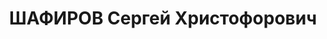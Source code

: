 ---
title: ШАФИРОВ Сергей Христофорович
description: "Род. в 1902 году, место рождения — Нагорный Карабах, г. Шуша, армянин.\
  \ Звание: 13.01.1936 - лейтенант ГБ (ЗСФСР). \n  уполн. 2-го отделения 6-го отдела\
  \ УГБ НКВД Грузинской ССР. \n  Осужден 09.11.1937. Орган, вынесший решение — тройка\
  \ при НКВД Грузинской ССР. Решение: ВМН. Расстрелян 10.11.1937."
---